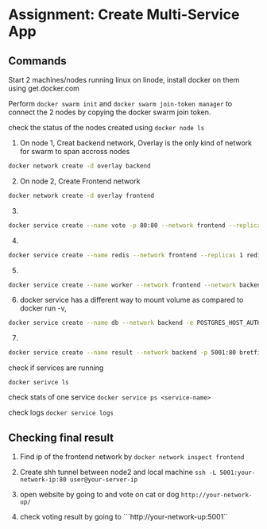 # Assignment: Create Multi-Service App

## Commands 
Start 2 machines/nodes running linux on linode, install docker on them using get.docker.com

Perform ```docker swarm init``` and ```docker swarm join-token manager``` to connect the 2 nodes by copying the docker swarm join token. 

check the status of the nodes created using 
```docker node ls```


1. On node 1, Creat backend network, Overlay is the only kind of network for swarm to span accross nodes
```bash
docker network create -d overlay backend
```
2. On node 2, Create Frontend network
```bash
docker network create -d overlay frontend
```

3. 
```bash
docker service create --name vote -p 80:80 --network frontend --replicas 2 dockersamples/examplevotingapp_vote:before
```

4. 
```bash
docker service create --name redis --network frontend --replicas 1 redis:3.2
```

5. 
```bash
docker service create --name worker --network frontend --network backend --replicas 1 dockersamples/examplevotingapp_worker
```

6. docker service has a different way to mount volume as compared to docker run -v, 
```bash
docker service create --name db --network backend -e POSTGRES_HOST_AUTH_METHOD=trust --mount type=volume,source=db-data,target=/var/lib/postgresql/data postgres:9.4
```

7. 
```bash
docker service create --name result --network backend -p 5001:80 bretfisher/examplevotingapp_result
```


check if services are running

```docker serivce ls```

check stats of one service
```docker service ps <service-name>```

check logs
```docker service logs```


## Checking final result

1. Find ip of the frontend network by 
```docker network inspect frontend```

2. Create shh tunnel between node2 and local machine
```ssh -L 5001:your-network-ip:80 user@your-server-ip```

3. open website by going to and vote on cat or dog ```http://your-network-up/```

4. check voting result by going to ```http://your-network-up:5001``